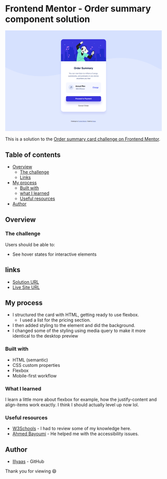 # Frontend Mentor - Order summary component solution

![Design preview for the QR code component coding challenge](ordersummaryscreenshot.png)

This is a solution to the [Order summary card challenge on Frontend Mentor](https://www.frontendmentor.io/challenges/order-summary-component-QlPmajDUj).

## Table of contents

- [Overview](#overview)
  - [The challenge](#the-challenge)
  - [Links](#links)
- [My process](#my-process)
  - [Built with](#built-with)
  - [what I learned](#what-i-learned)
  - [Useful resources](#useful-resources)
- [Author](#author)

## Overview

### The challenge

Users should be able to:

- See hover states for interactive elements

## links

- [Solution URL](https://github.com/Illyaas4Show/Order-summary-component)
- [Live Site URL](https://sage-kheer-d35d73.netlify.app)

## My process

- I structured the card with HTML, getting ready to use flexbox.
    - I used a list for the pricing section.
- I then added styling to the element and did the background.
- I changed some of the styling using media query to make it more identical to the desktop preview

### Built with

- HTML (semantic)
- CSS custom properties
- Flexbox
- Mobile-first workflow

### What I learned

I learn a little more about flexbox for example, how the justify-content and align-items work exactly. I think I should actually level up now lol.

### Useful resources

- [W3Schools](https://www.w3schools.com) - I had to review some of my knowledge here.
- [Ahmed Bayoumi](https://www.frontendmentor.io/profile/Bayoumi-dev) - He helped me with the accessibility issues.

## Author
- [Illyaas](https://github.com/Illyaas4Show/) - GitHub

Thank you for viewing :smile:
